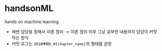 # handsonML
hands on machine learning 

* 매번 담당을 정해서 이론 정리 -> 이론 정리 이후 그날 공부한 내용까지 담당이 커밋하는 방식
* 커밋 로그는 `2018MMDD_#{chapter_name}`의 형태를 권장
